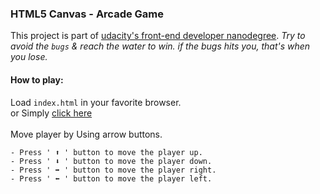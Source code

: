 ### HTML5 Canvas - Arcade Game
This project is part of [udacity's front-end developer nanodegree](https://udacity.com/course/front-end-web-developer-nanodegree--nd001).
_Try to avoid the `bugs` & reach the water to win. if the bugs hits you, that's when you lose._

#### How to play:
Load `index.html` in your favorite browser.\
or Simply [click here](https://khalid0n.github.io/HTML5-Canvas-Arcade-Game/)\
<br/>
Move player by Using arrow buttons.

    - Press ' ⬆️ ' button to move the player up.
    - Press ' ⬇️ ' button to move the player down.
    - Press ' ➡️ ' button to move the player right.
    - Press ' ⬅️ ' button to move the player left.

